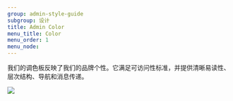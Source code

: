 ```yaml
---
group: admin-style-guide
subgroup: 设计
title: Admin Color
menu_title: Color
menu_order: 1
menu_node:
---
```


我们的调色板反映了我们的品牌个性。它满足可访问性标准，并提供清晰易读性、层次结构、导航和消息传递。

![](img/ColorPalette.jpg)

